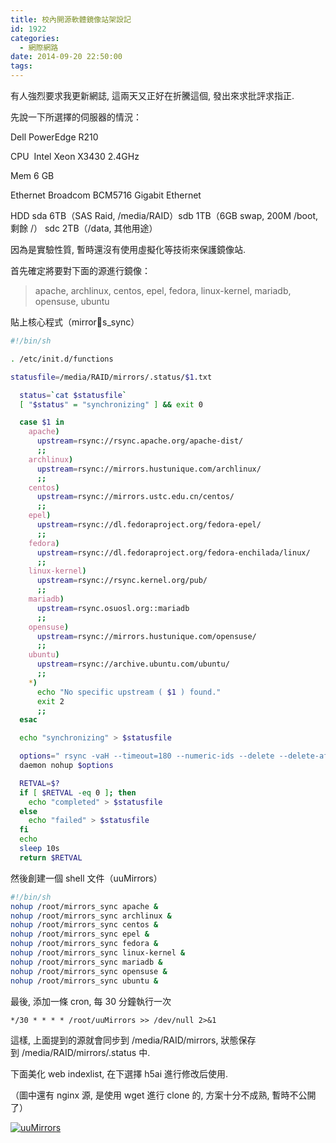 ```yaml
---
title: 校內開源軟體鏡像站架設記
id: 1922
categories:
  - 網際網路
date: 2014-09-20 22:50:00
tags:
---
```


有人強烈要求我更新網誌, 這兩天又正好在折騰這個, 發出來求批評求指正.

先說一下所選擇的伺服器的情況：

Dell PowerEdge R210

CPU  Intel Xeon X3430 2.4GHz

Mem 6 GB

Ethernet Broadcom BCM5716 Gigabit Ethernet

HDD sda 6TB（SAS Raid, /media/RAID）sdb 1TB（6GB swap, 200M /boot, 剩餘 /） sdc 2TB（/data, 其他用途）

<!--more-->

因為是實驗性質, 暫時還沒有使用虛擬化等技術來保護鏡像站.

首先確定將要對下面的源進行鏡像：

> apache, archlinux, centos, epel, fedora, linux-kernel, mariadb, opensuse, ubuntu

貼上核心程式（mirrors_sync）

```bash
#!/bin/sh

. /etc/init.d/functions

statusfile=/media/RAID/mirrors/.status/$1.txt

  status=`cat $statusfile`
  [ "$status" = "synchronizing" ] && exit 0

  case $1 in
    apache)
      upstream=rsync://rsync.apache.org/apache-dist/
      ;;
    archlinux)
      upstream=rsync://mirrors.hustunique.com/archlinux/
      ;;
    centos)
      upstream=rsync://mirrors.ustc.edu.cn/centos/
      ;;
    epel)
      upstream=rsync://dl.fedoraproject.org/fedora-epel/
      ;;
    fedora)
      upstream=rsync://dl.fedoraproject.org/fedora-enchilada/linux/
      ;;
    linux-kernel)
      upstream=rsync://rsync.kernel.org/pub/
      ;;
    mariadb)
      upstream=rsync.osuosl.org::mariadb
      ;;
    opensuse)
      upstream=rsync://mirrors.hustunique.com/opensuse/
      ;;
    ubuntu)
      upstream=rsync://archive.ubuntu.com/ubuntu/
      ;;
    *)
      echo "No specific upstream ( $1 ) found."
      exit 2
      ;;
  esac

  echo "synchronizing" > $statusfile

  options=" rsync -vaH --timeout=180 --numeric-ids --delete --delete-after --delay-updates --log-file=/media/RAID/mirrors/.status/rsync.log --log-file-format='%i %o %f %M %t' --exclude-from=/media/RAID/mirrors/.config/$1 $upstream /media/RAID/mirrors/$1/"
  daemon nohup $options

  RETVAL=$?
  if [ $RETVAL -eq 0 ]; then
    echo "completed" > $statusfile
  else
    echo "failed" > $statusfile
  fi
  echo
  sleep 10s
  return $RETVAL
```

然後創建一個 shell 文件（uuMirrors）

```bash
#!/bin/sh
nohup /root/mirrors_sync apache &
nohup /root/mirrors_sync archlinux &
nohup /root/mirrors_sync centos &
nohup /root/mirrors_sync epel &
nohup /root/mirrors_sync fedora &
nohup /root/mirrors_sync linux-kernel &
nohup /root/mirrors_sync mariadb &
nohup /root/mirrors_sync opensuse &
nohup /root/mirrors_sync ubuntu &
```

最後, 添加一條 cron, 每 30 分鐘執行一次

```crontab
*/30 * * * * /root/uuMirrors >> /dev/null 2>&1
```

這樣, 上面提到的源就會同步到 /media/RAID/mirrors, 狀態保存到 /media/RAID/mirrors/.status 中.

下面美化 web indexlist, 在下選擇 h5ai 進行修改后使用.

（圖中還有 nginx 源, 是使用 wget 進行 clone 的, 方案十分不成熟, 暫時不公開了）

[![uuMirrors](/wp-content/uploads/2014/09/uuMirrors-300x187.png)](/wp-content/uploads/2014/09/uuMirrors-e1411224684522.png)
